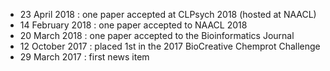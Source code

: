 
- 23 April 2018 : one paper accepted at CLPsych 2018 (hosted at NAACL)
- 14 February 2018 : one paper accepted to NAACL 2018
- 20 March 2018 : one paper accepted to the Bioinformatics Journal
- 12 October 2017 : placed 1st in the 2017 BioCreative Chemprot Challenge
- 29 March 2017 : first news item
